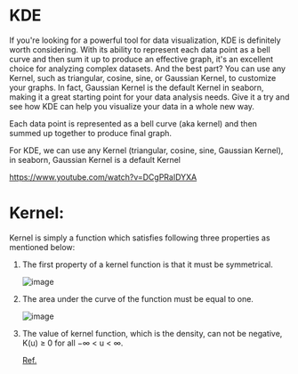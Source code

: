 # KDE
If you're looking for a powerful tool for data visualization, KDE is definitely worth considering. With its ability to represent each data point as a bell curve and then sum it up to produce an effective graph, it's an excellent choice for analyzing complex datasets. And the best part? You can use any Kernel, such as triangular, cosine, sine, or Gaussian Kernel, to customize your graphs. In fact, Gaussian Kernel is the default Kernel in seaborn, making it a great starting point for your data analysis needs. Give it a try and see how KDE can help you visualize your data in a whole new way.

Each data point is represented as a bell curve (aka kernel) and then summed up together to produce final graph.

For KDE, we can use any Kernel (triangular, cosine, sine, Gaussian Kernel), in seaborn, Gaussian Kernel is a default Kernel

https://www.youtube.com/watch?v=DCgPRaIDYXA

# Kernel:
Kernel is simply a function which satisfies following three properties as mentioned below:
1. The first property of a kernel function is that it must be symmetrical.
   
   ![image](https://github.com/philoma/ML-Projects-Notebooks/assets/87674698/d14d057c-376e-4285-822e-bff3bad90980)

2. The area under the curve of the function must be equal to one.
   
   ![image](https://github.com/philoma/ML-Projects-Notebooks/assets/87674698/4e66c121-26e6-4d0e-a9bb-88dda9ca2e4b)
3. The value of kernel function, which is the density, can not be negative, K(u) ≥ 0 for all −∞ < u < ∞.

   <a href='https://medium.com/analytics-vidhya/kernel-density-estimation-kernel-construction-and-bandwidth-optimization-using-maximum-b1dfce127073#:~:text=Kernel%20functions%20are%20used%20to,that%20it%20must%20be%20symmetrical.'>  Ref. </a>
